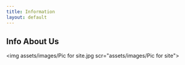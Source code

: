 ```yaml
---
title: Information
layout: default
---
```

<h2><b>Info About Us</b></h2>

<img assets/images/Pic for site.jpg scr="assets/images/Pic for site"> 
